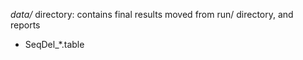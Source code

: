 *data/* directory: contains final results moved from run/ directory, and reports
* SeqDel_\*.table 

